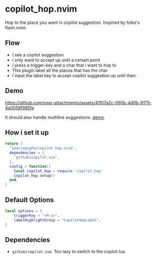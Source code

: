# copilot_hop.nvim
Hop to the place you want in copilot suggestion. Inspired by folke's flash.nvim.

## Flow
* I see a copilot suggestion
* I only want to accept up until a certain point
* I press a trigger-key and a char that i want to hop to
* This plugin label all the places that has the char
* I input the label key to accept copilot suggestion up until then.


## Demo
https://github.com/user-attachments/assets/41f07a2c-090b-4d0b-9175-4a0058f985fe

It should also handle multiline suggestions. [demo](https://github.com/user-attachments/assets/7697bc8c-00cd-48ce-b281-8f549fd562c7). 



## How i set it up
```lua
return {
  'SearidangPa/copilot_hop.nvim',
  dependencies = {
    'github/copilot.vim',
  },
  config = function()
    local copilot_hop = require 'copilot_hop'
    copilot_hop.setup()
  end,
}
```

## Default Options
```lua
local options = {
	triggerKey = "<M-s>",
	labelHighlightGroup = "CopilotHopLabel",
}
```

## Dependencies
* `github/copilot.vim`. Too lazy to switch to the copilot.lua.
